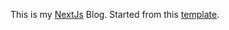 This is my [NextJs](https://nextjs.org/) Blog.
Started from this [template](https://next-learn-starter.vercel.app/).

